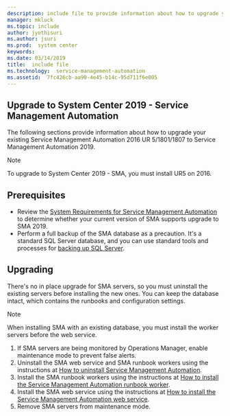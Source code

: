 ```yaml
---
description: include file to provide information about how to upgrade your existing Service Management Automation to release 2019.
manager: mkluck
ms.topic: include
author: jyothisuri
ms.author: jsuri
ms.prod:  system center
keywords:  
ms.date: 03/14/2019
title:  include file
ms.technology:  service-management-automation
ms.assetid:  7fc426cb-aa90-4e45-b14c-95d711f6e005
---
```


## Upgrade to System Center 2019 - Service Management Automation


The following sections provide information about how to upgrade your existing Service Management Automation 2016 UR 5/1801/1807 to Service Management Automation 2019.

> [!NOTE]
> To upgrade to System Center 2019 - SMA, you must install UR5 on 2016.

## Prerequisites

- Review the [System Requirements for Service Management Automation](../sma/system-requirements-sma.md) to determine whether your current version of SMA supports upgrade to SMA 2019.
- Perform a full backup of the SMA database as a precaution. It's a standard SQL Server database, and you can use standard tools and processes for [backing up SQL Server](/sql/relational-databases/backup-restore/back-up-and-restore-of-sql-server-databases).

## Upgrading

There's no in place upgrade for SMA servers, so you must uninstall the existing servers before installing the new ones. You can keep the database intact, which contains the runbooks and configuration settings.  

> [!NOTE]
> When installing SMA with an existing database, you must install the worker servers before the web service.

1. If SMA servers are being monitored by Operations Manager, enable maintenance mode to prevent false alerts.
2. Uninstall the SMA web service and SMA runbook workers using the instructions at <a href="/previous-versions/system-center/system-center-2012-R2/dn469636(v=sc.12)">How to uninstall Service Management Automation</a>.
3. Install the SMA runbook workers using the instructions at [How to install the Service Management Automation runbook worker](../sma/deploy.md).
4. Install the SMA web service using the instructions at [How to install the Service Management Automation web service](../sma/deploy.md).
5. Remove SMA servers from maintenance mode.